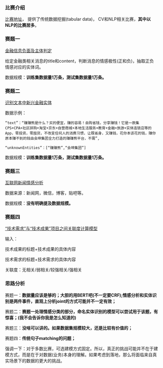 ### 比赛介绍

[比赛地址](https://www.datafountain.cn/special/bdci2019/competition)， 提供了传统数据挖掘(tabular data)， CV和NLP相关比赛，**其中以NLP的比赛居多**。

### 赛题一

[金融信息负面及主体判定](https://www.datafountain.cn/competitions/353/datasets)

给定金融类相关消息的title和content，判断消息的情感极性(正和负)，抽取正负情感对应的实体词。

数据规模：**训练集数据量1万条，测试集数据量1万条。**

### 赛题二

[识别文本中新兴金融实体](https://www.datafountain.cn/competitions/361/datasets)

数据示例：

```
“text”：“赚赚熊是什么？买的便宜，赚的容易！自购省钱，分享赚钱！它是一款集CPS+CPA+社区拼购+淘宝+京东+自营商城+本地生活服务+教育+金融+旅游+实体连锁店等的App，零投资，零囤货，不改变任何人的消费习惯，让既省身，又赚钱，花你本该花的钱，赚你原本赚不到的钱由会坤集团全力打造的赚赚熊平台，不需”,

​“unknownEntities”：[“赚赚熊”,“会坤集团”]
```
数据规模：**训练集数据量1万条，测试集数据量1万条。**

### 赛题三

[互联网新闻情感分析](https://www.datafountain.cn/competitions/350)

数据来源：新闻网，微信，博客，贴吧等。

数据规模：**没有明确提及数据规模。**

### 赛题四

[“技术需求”与“技术成果”项目之间关联度计算模型](https://www.datafountain.cn/competitions/359)

输入：

技术成果的标题+技术成果的具体内容

技术需求的标题+技术需求的具体内容

关联度：无相关/弱相关/较强相关/强相关

### 思路分析

赛题一：**数据量应该是够的；大胆的用BERT吧(不一定要CRF);情感分析和实体识别是两件事件，直观上分析joint的方式可能并不一定有效；**

赛题二：**赛题一处理情感分类的部分，命名实体识别的模型可以尝试用于该题，有惊喜；(我不会告诉你我是怎么知道的)**

赛题三：**没啥可以讲的。如果数据集规模较大，还是比较有价值的；**

赛题四：**传统句子matching的问题；**

强调一下：对于多数比赛，可选建模方式固定。所以，真正的挑战可能并不在于建模方式，而是在于对数据(业务)本身的理解。如果考虑到落地，那么将面临来自真实场景下的数据的更大的挑战。







